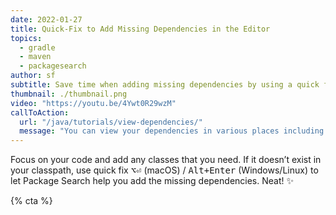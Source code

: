 ```yaml
---
date: 2022-01-27
title: Quick-Fix to Add Missing Dependencies in the Editor
topics:
  - gradle
  - maven
  - packagesearch
author: sf
subtitle: Save time when adding missing dependencies by using a quick fix.
thumbnail: ./thumbnail.png
video: "https://youtu.be/4Ywt0R29wzM"
callToAction:
  url: "/java/tutorials/view-dependencies/"
  message: "You can view your dependencies in various places including the Dependency tool window!"
---
```


Focus on your code and add any classes that you need. If it doesn’t exist in your classpath, use quick fix <kbd>⌥⏎</kbd> (macOS) / <kbd>Alt+Enter</kbd> (Windows/Linux) to let Package Search help you add the missing dependencies. Neat! ✨

{% cta %}
